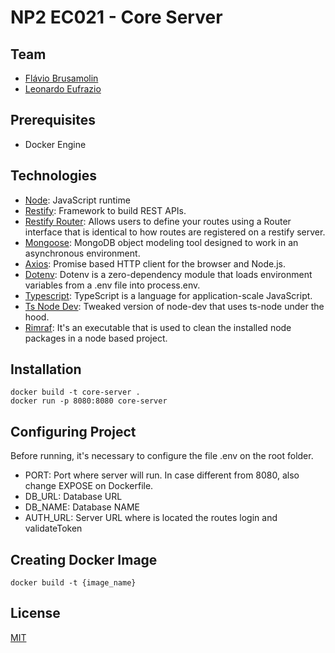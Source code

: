 # NP2 EC021 - Core Server

## Team

- [Flávio Brusamolin](https://github.com/flavio-brusamolin)
- [Leonardo Eufrazio](https://github.com/leoee)
## Prerequisites

- Docker Engine

## Technologies

- [Node](http://nodejs.org): JavaScript runtime
- [Restify](https://www.npmjs.com/package/restify): Framework to build REST APIs.
- [Restify Router](https://www.npmjs.com/package/restify-router): Allows users to define your routes using a Router interface that is identical to how routes are registered on a restify server.
- [Mongoose](https://www.npmjs.com/package/mongoose): MongoDB object modeling tool designed to work in an asynchronous environment.
- [Axios](https://www.npmjs.com/package/axios): Promise based HTTP client for the browser and Node.js.
- [Dotenv](https://www.npmjs.com/package/dotenv): Dotenv is a zero-dependency module that loads environment variables from a .env file into process.env.
- [Typescript](https://www.npmjs.com/package/typescript): TypeScript is a language for application-scale JavaScript.
- [Ts Node Dev](https://www.npmjs.com/package/ts-node-dev): Tweaked version of node-dev that uses ts-node under the hood.
- [Rimraf](https://www.npmjs.com/package/rimraf): It's an executable that is used to clean the installed node packages in a node based project.


## Installation

```
docker build -t core-server .
docker run -p 8080:8080 core-server
```

## Configuring Project
Before running, it's necessary to configure the file .env on the root folder.

- PORT: Port where server will run. In case different from 8080, also change EXPOSE on Dockerfile.
- DB_URL: Database URL
- DB_NAME: Database NAME
- AUTH_URL: Server URL where is located the routes login and validateToken

## Creating Docker Image

```
docker build -t {image_name} 
```

## License

[MIT](https://choosealicense.com/licenses/mit)

